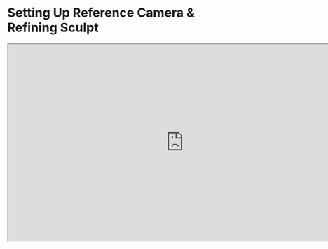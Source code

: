 # Setting Up Reference Camera & Refining Sculpt

<p><iframe src="https://www.youtube.com/embed/x6KPN16tf7g?rel=0" width="800" height="450" allowfullscreen="allowfullscreen" allow="accelerometer; autoplay; clipboard-write; encrypted-media; gyroscope; picture-in-picture"></iframe></p>